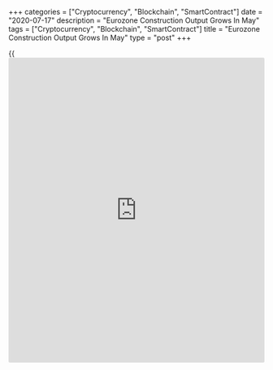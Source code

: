 +++
categories = ["Cryptocurrency", "Blockchain", "SmartContract"]
date = "2020-07-17"
description = "Eurozone Construction Output Grows In May"
tags = ["Cryptocurrency", "Blockchain", "SmartContract"]
title = "Eurozone Construction Output Grows In May"
type = "post"
+++

{{<iframe id="large-banner" src="https://www.bounty.group/#slide=3.0" width="100%" height="600" scrolling="no" style="border: 0px solid rgb(216, 221, 230); border-radius: 3px;">}}

Eurozone construction output grew for the first time in four months in
May due to the easing of Covid-19 containment measures by member states,
Eurostat reported on Friday.

The construction output increased 27.9 percent month-on-month in May,
after an 18.3 percent fall in April.

The growth was driven by a 27.6 percent increase in building
construction and a 28.5 percent rise in civil engineering.

Among the member states, the biggest monthly increase was recorded in
Italy, 168.0 percent, followed by France with a 118.3 percent rise and
Belgium with 28.6 percent growth.

On a year-on-year basis, the construction output fell 11.9 percent in
May, following a 31.0 percent fall in the prior month.

In the EU27, construction output increased 21.2 percent monthly, and
fell 10.3 percent from the same month a year ago.

For comments and feedback [contact](https://www.playgroundfx.com/contact/): editorial@rtt[news](https://www.letsplayfx.com/blog/forex-news-website/).com

[Economic News][1]

 **What parts of the world are seeing the best (and worst) economic
performances lately? Click[here][2] to check out our [Econ Scorecard][2]
and find out! See up-to-the-moment [ranking](https://www.playgroundfx.com/blog/crypto-exchange-ranking/)s for the best and worst
performers in [GDP][3], [unemployment rate][4], [inflation][5] and much
more.**

   1. www.rtt[news](https://www.letsplayfx.com/blog/forex-news-website/).com/Content/EconomicNews.aspx
   2. www.rtt[news](https://www.letsplayfx.com/blog/forex-news-website/).com/economic-scorecard/world-rank/industrial-production/highest-performance.aspx
   3. www.rtt[news](https://www.letsplayfx.com/blog/forex-news-website/).com/economic-scorecard/world-rank/GDP/highest-performance.aspx
   4. www.rtt[news](https://www.letsplayfx.com/blog/forex-news-website/).com/economic-scorecard/world-rank/unemployment-rate/lowest-performance.aspx
   5. www.rtt[news](https://www.letsplayfx.com/blog/forex-news-website/).com/economic-scorecard/world-rank/CPI/highest-performance.aspx
